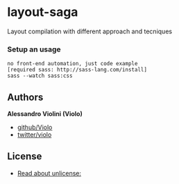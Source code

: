 # layout-saga
Layout compilation with different approach and tecniques

### Setup an usage
    no front-end automation, just code example
    [required sass: http://sass-lang.com/install]
    sass --watch sass:css

## Authors

**Alessandro Violini (Violo)**

+ [github/Violo](https://github.com/Violo/tools.git)
+ [twitter/violo](http://twitter.com/violo)


## License
+ [Read about unlicense:](http://unlicense.org)